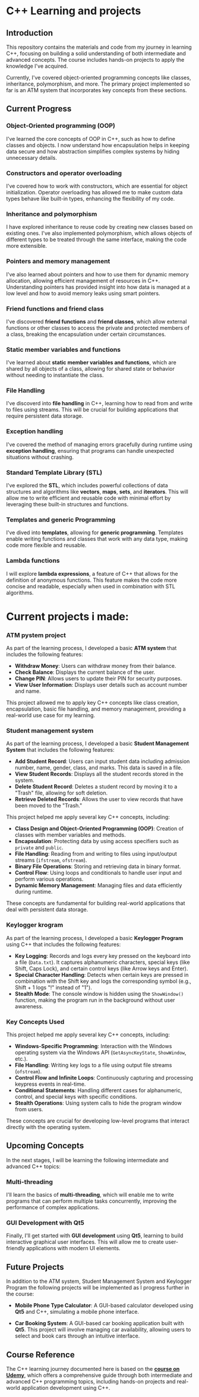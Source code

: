 # C++ Learning and projects

## Introduction

This repository contains the materials and code from my journey in learning C++, focusing on building a solid understanding of both intermediate and advanced concepts. The course includes hands-on projects to apply the knowledge I've acquired.

Currently, I've covered object-oriented programming concepts like classes, inheritance, polymorphism, and more. The primary project implemented so far is an ATM system that incorporates key concepts from these sections.

## Current Progress

### Object-Oriented programming (OOP)
I've learned the core concepts of OOP in C++, such as how to define classes and objects. I now understand how encapsulation helps in keeping data secure and how abstraction simplifies complex systems by hiding unnecessary details.

### Constructors and operator overloading
I've covered how to work with constructors, which are essential for object initialization. Operator overloading has allowed me to make custom data types behave like built-in types, enhancing the flexibility of my code.

### Inheritance and polymorphism
I have explored inheritance to reuse code by creating new classes based on existing ones. I've also implemented polymorphism, which allows objects of different types to be treated through the same interface, making the code more extensible.

### Pointers and memory management
I've also learned about pointers and how to use them for dynamic memory allocation, allowing efficient management of resources in C++. Understanding pointers has provided insight into how data is managed at a low level and how to avoid memory leaks using smart pointers.

### Friend functions and friend class
I've  discovered **friend functions** and **friend classes**, which allow external functions or other classes to access the private and protected members of a class, breaking the encapsulation under certain circumstances.

### Static member variables and functions
I've learned about **static member variables and functions**, which are shared by all objects of a class, allowing for shared state or behavior without needing to instantiate the class.

### File Handling
I've discoverd into **file handling** in C++, learning how to read from and write to files using streams. This will be crucial for building applications that require persistent data storage.

### Exception handling
I've covered  the method of managing errors gracefully during runtime using **exception handling**, ensuring that programs can handle unexpected situations without crashing.

### Standard Template Library (STL)
I've explored the **STL**, which includes powerful collections of data structures and algorithms like **vectors**, **maps**, **sets**, and **iterators**. This will allow me to write efficient and reusable code with minimal effort by leveraging these built-in structures and functions.

### Templates and generic Programming
I've dived into **templates**, allowing for **generic programming**. Templates enable writing functions and classes that work with any data type, making code more flexible and reusable.

### Lambda functions
I will explore **lambda expressions**, a feature of C++ that allows for the definition of anonymous functions. This feature makes the code more concise and readable, especially when used in combination with STL algorithms.

# Current projects i made:
### ATM pystem project
As part of the learning process, I developed a basic **ATM system** that includes the following features:
- **Withdraw Money**: Users can withdraw money from their balance.
- **Check Balance**: Displays the current balance of the user.
- **Change PIN**: Allows users to update their PIN for security purposes.
- **View User Information**: Displays user details such as account number and name.

This project allowed me to apply key C++ concepts like class creation, encapsulation, basic file handling, and memory management, providing a real-world use case for my learning.

### Student management system

As part of the learning process, I developed a basic **Student Management System** that includes the following features:

- **Add Student Record**: Users can input student data including admission number, name, gender, class, and marks. This data is saved in a file.
- **View Student Records**: Displays all the student records stored in the system.
- **Delete Student Record**: Deletes a student record by moving it to a "Trash" file, allowing for soft deletion.
- **Retrieve Deleted Records**: Allows the user to view records that have been moved to the "Trash."

This project helped me apply several key C++ concepts, including:
- **Class Design and Object-Oriented Programming (OOP)**: Creation of classes with member variables and methods.
- **Encapsulation**: Protecting data by using access specifiers such as `private` and `public`.
- **File Handling**: Reading from and writing to files using input/output streams (`ifstream`, `ofstream`).
- **Binary File Operations**: Storing and retrieving data in binary format.
- **Control Flow**: Using loops and conditionals to handle user input and perform various operations.
- **Dynamic Memory Management**: Managing files and data efficiently during runtime.

These concepts are fundamental for building real-world applications that deal with persistent data storage.

### Keylogger krogram

As part of the learning process, I developed a basic **Keylogger Program** using C++ that includes the following features:

- **Key Logging**: Records and logs every key pressed on the keyboard into a file (`Data.txt`). It captures alphanumeric characters, special keys (like Shift, Caps Lock), and certain control keys (like Arrow keys and Enter).
- **Special Character Handling**: Detects when certain keys are pressed in combination with the Shift key and logs the corresponding symbol (e.g., Shift + 1 logs "!" instead of "1").
- **Stealth Mode**: The console window is hidden using the `ShowWindow()` function, making the program run in the background without user awareness.

### Key Concepts Used

This project helped me apply several key C++ concepts, including:

- **Windows-Specific Programming**: Interaction with the Windows operating system via the Windows API (`GetAsyncKeyState`, `ShowWindow`, etc.).
- **File Handling**: Writing key logs to a file using output file streams (`ofstream`).
- **Control Flow and Infinite Loops**: Continuously capturing and processing keypress events in real-time.
- **Conditional Statements**: Handling different cases for alphanumeric, control, and special keys with specific conditions.
- **Stealth Operations**: Using system calls to hide the program window from users.

These concepts are crucial for developing low-level programs that interact directly with the operating system.

## Upcoming Concepts

In the next stages, I will be learning the following intermediate and advanced C++ topics:

### Multi-threading
I'll learn the basics of **multi-threading**, which will enable me to write programs that can perform multiple tasks concurrently, improving the performance of complex applications.

### GUI Development with Qt5
Finally, I'll get started with **GUI development** using **Qt5**, learning to build interactive graphical user interfaces. This will allow me to create user-friendly applications with modern UI elements.

## Future Projects

In addition to the ATM system, Student Management System and Keylogger Program the following projects will be implemented as I progress further in the course:

- **Mobile Phone Type Calculator**: A GUI-based calculator developed using **Qt5** and C++, simulating a mobile phone interface.
  
- **Car Booking System**: A GUI-based car booking application built with **Qt5**. This project will involve managing car availability, allowing users to select and book cars through an intuitive interface.



## Course Reference

The C++ learning journey documented here is based on the **[course on Udemy](https://www.udemy.com/course/master-cpp-byteboard/)**, which offers a comprehensive guide through both intermediate and advanced C++ programming topics, including hands-on projects and real-world application development using C++.
